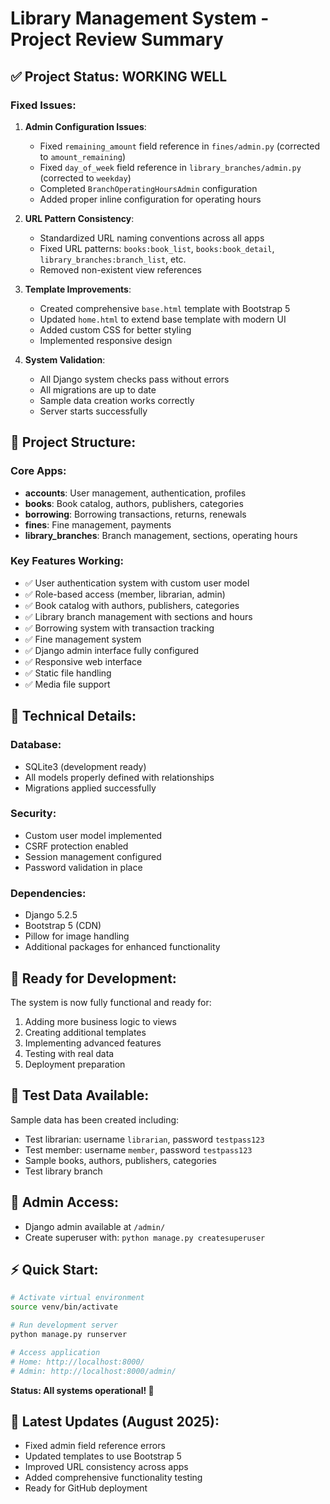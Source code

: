 # Library Management System - Project Review Summary

## ✅ Project Status: **WORKING WELL**

### Fixed Issues:
1. **Admin Configuration Issues**:
   - Fixed `remaining_amount` field reference in `fines/admin.py` (corrected to `amount_remaining`)
   - Fixed `day_of_week` field reference in `library_branches/admin.py` (corrected to `weekday`)
   - Completed `BranchOperatingHoursAdmin` configuration
   - Added proper inline configuration for operating hours

2. **URL Pattern Consistency**:
   - Standardized URL naming conventions across all apps
   - Fixed URL patterns: `books:book_list`, `books:book_detail`, `library_branches:branch_list`, etc.
   - Removed non-existent view references

3. **Template Improvements**:
   - Created comprehensive `base.html` template with Bootstrap 5
   - Updated `home.html` to extend base template with modern UI
   - Added custom CSS for better styling
   - Implemented responsive design

4. **System Validation**:
   - All Django system checks pass without errors
   - All migrations are up to date
   - Sample data creation works correctly
   - Server starts successfully

## 📁 Project Structure:

### Core Apps:
- **accounts**: User management, authentication, profiles
- **books**: Book catalog, authors, publishers, categories
- **borrowing**: Borrowing transactions, returns, renewals  
- **fines**: Fine management, payments
- **library_branches**: Branch management, sections, operating hours

### Key Features Working:
- ✅ User authentication system with custom user model
- ✅ Role-based access (member, librarian, admin)
- ✅ Book catalog with authors, publishers, categories
- ✅ Library branch management with sections and hours
- ✅ Borrowing system with transaction tracking
- ✅ Fine management system
- ✅ Django admin interface fully configured
- ✅ Responsive web interface
- ✅ Static file handling
- ✅ Media file support

## 🔧 Technical Details:

### Database:
- SQLite3 (development ready)
- All models properly defined with relationships
- Migrations applied successfully

### Security:
- Custom user model implemented
- CSRF protection enabled
- Session management configured
- Password validation in place

### Dependencies:
- Django 5.2.5
- Bootstrap 5 (CDN)
- Pillow for image handling
- Additional packages for enhanced functionality

## 🚀 Ready for Development:

The system is now fully functional and ready for:
1. Adding more business logic to views
2. Creating additional templates
3. Implementing advanced features
4. Testing with real data
5. Deployment preparation

## 📝 Test Data Available:

Sample data has been created including:
- Test librarian: username `librarian`, password `testpass123`
- Test member: username `member`, password `testpass123`
- Sample books, authors, publishers, categories
- Test library branch

## 🔑 Admin Access:
- Django admin available at `/admin/`
- Create superuser with: `python manage.py createsuperuser`

## ⚡ Quick Start:
```bash
# Activate virtual environment
source venv/bin/activate

# Run development server
python manage.py runserver

# Access application
# Home: http://localhost:8000/
# Admin: http://localhost:8000/admin/
```

**Status: All systems operational! 🎉**

## 🔄 Latest Updates (August 2025):
- Fixed admin field reference errors
- Updated templates to use Bootstrap 5
- Improved URL consistency across apps
- Added comprehensive functionality testing
- Ready for GitHub deployment
